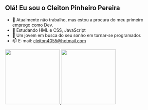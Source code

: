 ## Olá! Eu sou o Cleiton Pinheiro Pereira

- 🔭 Atualmente não trabalho, mas estou a procura do meu primeiro emprego como Dev.
- 🌱 Estudando HML e CSS, JavaScript
- 💬 Um jovem em busca do seu sonho em tornar-se programador.
- 📫 E-mail: cleiton4055@hotmail.com

<div>
  <a href="https://github.com/cleiton-405">
    <img height="180em" src="https://github.com-readme-stats.vercel.app/api?username-cleiton-405&show_icons=true&theme=dark&include_all_commits=true&count__private=true"/>
    <img height="180em" src="https://github.com-readme-stats.vercel.app/api/top-langs/?username=cleiton-405&layout=compact&langs_count=16&theme=dark"/>
</div>
